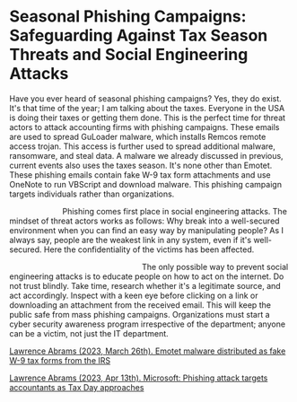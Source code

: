 # Seasonal Phishing Campaigns: Safeguarding Against Tax Season Threats and Social Engineering Attacks

Have you ever heard of seasonal phishing campaigns? Yes, they do exist. It's that time of the year; I am talking about the taxes. Everyone in the USA is doing their taxes or getting them done. This is the perfect time for threat actors to attack accounting firms with phishing campaigns. These emails are used to spread GuLoader malware, which installs Remcos remote access trojan. This access is further used to spread additional malware, ransomware, and steal data. A malware we already discussed in previous, current events also uses the taxes season. It's none other than Emotet. These phishing emails contain fake W-9 tax form attachments and use OneNote to run VBScript and download malware. This phishing campaign targets individuals rather than organizations.

&nbsp;&nbsp;&nbsp;&nbsp;&nbsp;&nbsp;&nbsp;&nbsp;&nbsp;&nbsp;&nbsp;&nbsp;&nbsp;&nbsp;&nbsp;&nbsp;&nbsp;&nbsp;&nbsp;&nbsp;&nbsp;&nbsp;&nbsp;&nbsp;Phishing comes first place in social engineering attacks. The mindset of threat actors works as follows: Why break into a well-secured environment when you can find an easy way by manipulating people? As I always say, people are the weakest link in any system, even if it's well-secured. Here the confidentiality of the victims has been affected.
   
&nbsp;&nbsp;&nbsp;&nbsp;&nbsp;&nbsp;&nbsp;&nbsp;&nbsp;&nbsp;&nbsp;&nbsp;&nbsp;&nbsp;&nbsp;&nbsp;&nbsp;&nbsp;&nbsp;&nbsp;&nbsp;&nbsp;&nbsp;&nbsp;&nbsp;&nbsp;&nbsp;&nbsp;&nbsp;&nbsp;&nbsp;&nbsp;&nbsp;&nbsp;&nbsp;&nbsp;&nbsp;&nbsp;&nbsp;&nbsp;&nbsp;&nbsp;&nbsp;&nbsp;&nbsp;&nbsp;&nbsp;&nbsp;&nbsp;&nbsp;&nbsp;&nbsp;&nbsp;&nbsp;&nbsp;&nbsp;&nbsp;&nbsp;&nbsp;&nbsp;The only possible way to prevent social engineering attacks is to educate people on how to act on the internet. Do not trust blindly. Take time, research whether it's a legitimate source, and act accordingly. Inspect with a keen eye before clicking on a link or downloading an attachment from the received email. This will keep the public safe from mass phishing campaigns. Organizations must start a cyber security awareness program irrespective of the department; anyone can be a victim, not just the IT department.


<a href="https://www.bleepingcomputer.com/news/security/emotet-malware-distributed-as-fake-w-9-tax-forms-from-the-irs/">Lawrence Abrams (2023, March 26th). Emotet malware distributed as fake W-9 tax forms from the IRS</a>

<a href="https://www.bleepingcomputer.com/news/security/microsoft-phishing-attack-targets-accountants-as-tax-day-approaches/">Lawrence Abrams (2023, Apr 13th). Microsoft: Phishing attack targets accountants as Tax Day approaches </a>
